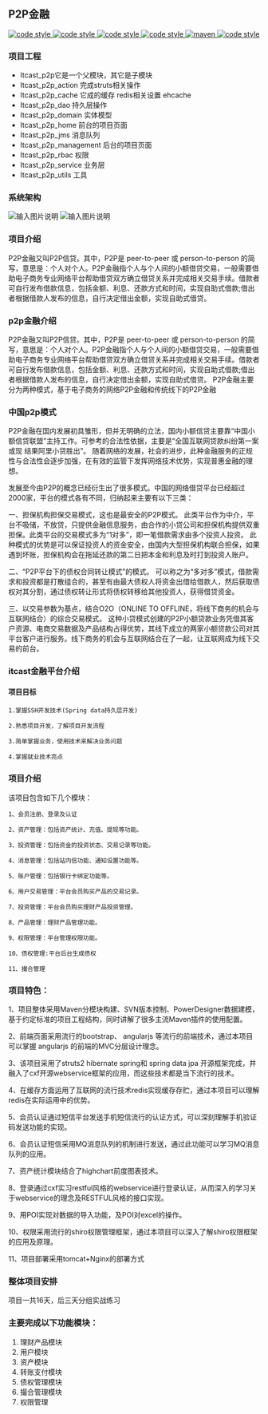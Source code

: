 ## P2P金融

<p align="center">
  <a href="https://gitee.com/itxinfei">
    <img alt="code style" src="https://img.shields.io/badge/心飞为你飞-https%3A%2F%2Fgitee.com%2Fitxinfei-green">
  </a> 
  <a href="https://qm.qq.com/cgi-bin/qm/qr?k=9yLlyD1dRBL97xmBKw43zRt0-6xg8ohb&jump_from=webapi">
    <img alt="code style" src="https://img.shields.io/badge/QQ群-863662849-red">
  </a> 
  <a href="http://mail.qq.com/cgi-bin/qm_share?t=qm_mailme&email=f0hLSE9OTkdHTT8ODlEcEBI">
    <img alt="code style" src="https://img.shields.io/badge/mail-747011882@qq.com-red">
  </a> 

  <a href=" ">
    <img alt="code style" src="https://img.shields.io/badge/JDK-1.8%2B-brightgreen">
  </a> 
  <a href=" ">
    <img alt="maven" src="https://img.shields.io/badge/maven-3.6.3%2B-yellowgreen">
  </a>
  <a href=" ">
    <img alt="code style" src="https://img.shields.io/badge/license-Apache-green">
  </a> 
</p>

### 项目工程
- Itcast_p2p它是一个父模块，其它是子模块
- Itcast_p2p_action  完成struts相关操作
- Itcast_p2p_cache 它成的缓存  redis相关设置  ehcache
- Itcast_p2p_dao  持久层操作
- Itcast_p2p_domain  实体模型
- Itcast_p2p_home  前台的项目页面
- Itcast_p2p_jms  消息队列
- Itcast_p2p_management 后台的项目页面
- Itcast_p2p_rbac 权限
- Itcast_p2p_service 业务层
- Itcast_p2p_utils 工具

### 系统架构

![输入图片说明](https://images.gitee.com/uploads/images/2020/0710/163437_f8043ea5_800553.png "屏幕截图.png")
![输入图片说明](https://images.gitee.com/uploads/images/2020/0710/163449_d656be72_800553.png "屏幕截图.png")

### 项目介绍
P2P金融又叫P2P信贷。其中，P2P是 peer-to-peer 或 person-to-person 的简写，意思是：个人对个人。P2P金融指个人与个人间的小额借贷交易，一般需要借助电子商务专业网络平台帮助借贷双方确立借贷关系并完成相关交易手续。借款者可自行发布借款信息，包括金额、利息、还款方式和时间，实现自助式借款;借出者根据借款人发布的信息，自行决定借出金额，实现自助式借贷。

### p2p金融介绍
P2P金融又叫P2P信贷。其中，P2P是 peer-to-peer 或 person-to-person 的简写，意思是：个人对个人。P2P金融指个人与个人间的小额借贷交易，一般需要借助电子商务专业网络平台帮助借贷双方确立借贷关系并完成相关交易手续。借款者可自行发布借款信息，包括金额、利息、还款方式和时间，实现自助式借款;借出者根据借款人发布的信息，自行决定借出金额，实现自助式借贷。
P2P金融主要分为两种模式，基于电子商务的网络P2P金融和传统线下的P2P金融

### 中国p2p模式
P2P金融在国内发展初具雏形，但并无明确的立法，国内小额信贷主要靠“中国小额信贷联盟”主持工作。可参考的合法性依据，主要是“全国互联网贷款纠纷第一案或现 结果阿里小贷胜出”。 随着网络的发展，社会的进步，此种金融服务的正规性与合法性会逐步加强，在有效的监管下发挥网络技术优势，实现普惠金融的理想。

发展至今由P2P的概念已经衍生出了很多模式。中国的网络借贷平台已经超过2000家，平台的模式各有不同，归纳起来主要有以下三类：

一、担保机构担保交易模式，这也是最安全的P2P模式。
此类平台作为中介，平台不吸储，不放贷，只提供金融信息服务，由合作的小贷公司和担保机构提供双重担保。此类平台的交易模式多为“1对多”，即一笔借款需求由多个投资人投资。
此种模式的优势是可以保证投资人的资金安全，由国内大型担保机构联合担保，如果遇到坏账，担保机构会在拖延还款的第二日把本金和利息及时打到投资人账户。

二、“P2P平台下的债权合同转让模式”的模式。
可以称之为“多对多”模式，借款需求和投资都是打散组合的，甚至有由最大债权人将资金出借给借款人，然后获取债权对其分割，通过债权转让形式将债权转移给其他投资人，获得借贷资金。

三、以交易参数为基点，结合O2O（ONLINE TO OFFLINE，将线下商务的机会与互联网结合）的综合交易模式。
这种小贷模式创建的P2P小额贷款业务凭借其客户资源、电商交易数据及产品结构占得优势，其线下成立的两家小额贷款公司对其平台客户进行服务。线下商务的机会与互联网结合在了一起，让互联网成为线下交易的前台。


### itcast金融平台介绍
#### 项目目标
	1.掌握SSH开发技术(Spring data持久层开发)

	2.熟悉项目开发，了解项目开发流程

	3.简单掌握业务，使用技术来解决业务问题

	4.掌握就业技术亮点	

### 项目介绍

该项目包含如下几个模块：

	1、会员注册、登录及认证	

	2、资产管理：包括资产统计、充值、提现等功能。

	3、投资管理：包括资金的投资状态、交易记录等功能。

	4、消息管理：包括站内信功能、通知设置功能等。

	5、账户管理：包括银行卡绑定功能等。

	6、用户交易管理：平台会员购买产品的交易记录。

	7、投资管理：平台会员购买理财产品投资管理。

	8、产品管理：理财产品管理功能。

	9、权限管理：平台管理权限功能。

	10、债权管理:平台后台生成债权

	11、撮合管理
	
### 项目特色： 
1、项目整体采用Maven分模块构建、SVN版本控制、PowerDesigner数据建模，基于约定标准的项目工程结构，同时讲解了很多主流Maven插件的使用配置。

2、前端页面采用流行的bootstrap、 angularjs 等流行的前端技术，通过本项目可以掌握 angularjs 的前端的MVC分层设计理念。

3、该项目采用了struts2 hibernate spring和 spring data jpa 开源框架完成，并融入了cxf开源webservice框架的应用，而这些技术都是当下流行的技术。

4、在缓存方面运用了互联网的流行技术redis实现缓存存贮，通过本项目可以理解redis在实际运用中的优势。

5、会员认证通过短信平台发送手机短信流行的认证方式，可以深刻理解手机验证码发送功能的实现。

6、会员认证短信采用MQ消息队列的机制进行发送，通过此功能可以学习MQ消息队列的应用。

7、资产统计模块结合了highchart前度图表技术。

8、登录通过cxf实习restful风格的webservice进行登录认证，从而深入的学习关于webservice的理念及RESTFUL风格的接口实现。

9、用POI实现对数据的导入功能，及POI对excel的操作。

10、权限采用流行的shiro权限管理框架，通过本项目可以深入了解shiro权限框架的应用及原理。

11、项目部署采用tomcat+Nginx的部署方式
	
### 整体项目安排
项目一共16天，后三天分组实战练习
	
### 主要完成以下功能模块：
1.	理财产品模块
2.	用户模块
3.	资产模块
4.	转账支付模块
5.	债权管理模块
6.	撮合管理模块
7.	权限管理